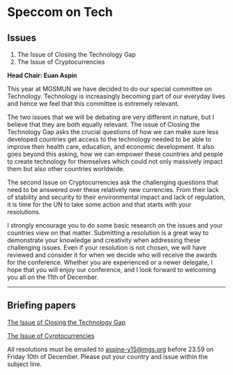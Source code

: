 # Speccom on Tech

## Issues
1. The Issue of Closing the Technology Gap
2. The Issue of Cryptocurrencies

**Head Chair: Euan Aspin**

This year at MGSMUN we have decided to do our special committee on Technology. Technology is increasingly becoming part of our everyday lives and hence we feel that this committee is extremely relevant.

The two issues that we will be debating are very different in nature, but I believe that they are both equally relevant. The issue of Closing the Technology Gap asks the crucial questions of how we can make sure less developed countries get access to the technology needed to be able to improve their health care, education, and economic development. It also goes beyond this asking, how we can empower these countries and people to create technology for themselves which could not only massively impact them but also other countries worldwide.

The second Issue on Cryptocurrencies ask the challenging questions that need to be answered over these relatively new currencies. From their lack of stability and security to their environmental impact and lack of regulation, it is time for the UN to take some action and that starts with your resolutions.

I strongly encourage you to do some basic research on the issues and your countries view on that matter. Submitting a resolution is a great way to demonstrate your knowledge and creativity when addressing these challenging issues. Even if your resolution is not chosen, we will have reviewed and consider it for when we decide who will receive the awards for the conference. Whether you are experienced or a newer delegate, I hope that you will enjoy our conference, and I look forward to welcoming you all on the 11th of December.

---
## Briefing papers

[The Issue of Closing the Technology Gap](/committees/tech-speccom/issue1)

[The Issue of Cyrptocurrencies](/committees/tech-speccom/issue2)

All resolutions must be emailed to aspine-y15@mgs.org before 23.59 on Friday 10th of December. Please put your country and issue within the subject line.
